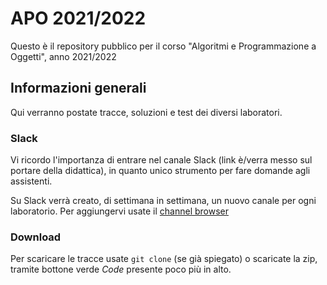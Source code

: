 # APO 2021/2022
Questo è il repository pubblico per il corso "Algoritmi e Programmazione a Oggetti", anno 2021/2022

## Informazioni generali
Qui verranno postate tracce, soluzioni e test dei diversi laboratori.

### Slack
Vi ricordo l'importanza di entrare nel canale Slack (link è/verra messo sul portare della didattica), in quanto unico strumento per fare domande agli assistenti. 

Su Slack verrà creato, di settimana in settimana, un nuovo canale per ogni laboratorio. Per aggiungervi usate il [channel browser](https://slack.com/intl/it-it/help/articles/205239967-Entrare-in-un-canale)

### Download
Per scaricare le tracce usate ```git clone``` (se già spiegato) o scaricate la zip, tramite bottone verde *Code* presente poco più in alto.



